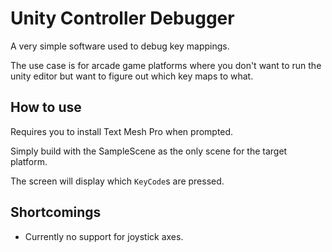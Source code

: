 # Unity Controller Debugger

A very simple software used to debug key mappings.

The use case is for arcade game platforms where you don't want to run the unity editor but want to figure out which key maps to what.


## How to use

Requires you to install Text Mesh Pro when prompted.

Simply build with the SampleScene as the only scene for the target platform.

The screen will display which `KeyCode`s are pressed.


## Shortcomings

- Currently no support for joystick axes. 

